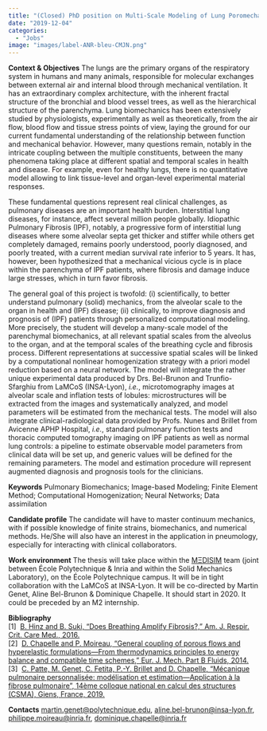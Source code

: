```yaml
---
title: "(Closed) PhD position on Multi-Scale Modeling of Lung Poromechanics"
date: "2019-12-04"
categories: 
  - "Jobs"
image: "images/label-ANR-bleu-CMJN.png"
---
```


**Context & Objectives** The lungs are the primary organs of the respiratory system in humans and many animals, responsible for molecular exchanges between external air and internal blood through mechanical ventilation. It has an extraordinary complex architecture, with the inherent fractal structure of the bronchial and blood vessel trees, as well as the hierarchical structure of the parenchyma. Lung biomechanics has been extensively studied by physiologists, experimentally as well as theoretically, from the air flow, blood flow and tissue stress points of view, laying the ground for our current fundamental understanding of the relationship between function and mechanical behavior. However, many questions remain, notably in the intricate coupling between the multiple constituents, between the many phenomena taking place at different spatial and temporal scales in health and disease. For example, even for healthy lungs, there is no quantitative model allowing to link tissue-level and organ-level experimental material responses.

These fundamental questions represent real clinical challenges, as pulmonary diseases are an important health burden. Interstitial lung diseases, for instance, affect several million people globally. Idiopathic Pulmonary Fibrosis (IPF), notably, a progressive form of interstitial lung diseases where some alveolar septa get thicker and stiffer while others get completely damaged, remains poorly understood, poorly diagnosed, and poorly treated, with a current median survival rate inferior to 5 years. It has, however, been hypothesized that a mechanical vicious cycle is in place within the parenchyma of IPF patients, where fibrosis and damage induce large stresses, which in turn favor fibrosis.

The general goal of this project is twofold: (i) scientifically, to better understand pulmonary (solid) mechanics, from the alveolar scale to the organ in health and (IPF) disease; (ii) clinically, to improve diagnosis and prognosis of (IPF) patients through personalized computational modeling. More precisely, the student will develop a many-scale model of the parenchymal biomechanics, at all relevant spatial scales from the alveolus to the organ, and at the temporal scales of the breathing cycle and fibrosis process. Different representations at successive spatial scales will be linked by a computational nonlinear homogenization strategy with a priori model reduction based on a neural network. The model will integrate the rather unique experimental data produced by Drs. Bel-Brunon and Trunfio-Sfarghiu from LaMCoS (INSA-Lyon), _i.e._, microtomography images at alveolar scale and inflation tests of lobules: microstructures will be extracted from the images and systematically analyzed, and model parameters will be estimated from the mechanical tests. The model will also integrate clinical-radiological data provided by Profs. Nunes and Brillet from Avicenne APHP Hospital, _i.e._, standard pulmonary function tests and thoracic computed tomography imaging on IPF patients as well as normal lung controls: a pipeline to estimate observable model parameters from clinical data will be set up, and generic values will be defined for the remaining parameters. The model and estimation procedure will represent augmented diagnosis and prognosis tools for the clinicians.

**Keywords** Pulmonary Biomechanics; Image-based Modeling; Finite Element Method; Computational Homogenization; Neural Networks; Data assimilation

**Candidate profile** The candidate will have to master continuum mechanics, with if possible knowledge of finite strains, biomechanics, and numerical methods. He/She will also have an interest in the application in pneumology, especially for interacting with clinical collaborators.

**Work environment** The thesis will take place within the [MΞDISIM](https://m3disim-lms.polytechnique.fr) team (joint between École Polytechnique & Inria and within the Solid Mechanics Laboratory), on the École Polytechnique campus.
It will be in tight collaboration with the LaMCoS at INSA-Lyon.
It will be co-directed by Martin Genet, Aline Bel-Brunon & Dominique Chapelle.
It should start in 2020.
It could be preceded by an M2 internship.

**Bibliography** \
\[1\]  [B. Hinz and B. Suki, “Does Breathing Amplify Fibrosis?,” Am. J. Respir. Crit. Care Med., 2016.](https://doi.org/10.1164/rccm.201601-0149ED)\
\[2\]  [D. Chapelle and P. Moireau, “General coupling of porous flows and hyperelastic formulations—From thermodynamics principles to energy balance and compatible time schemes,” Eur. J. Mech. Part B Fluids, 2014.](https://doi.org/10.1016/j.euromechflu.2014.02.009)\
\[3\]  [C. Patte, M. Genet, C. Fetita, P.-Y. Brillet and D. Chapelle, “Mécanique pulmonaire personnalisée: modélisation et estimation—Application à la fibrose pulmonaire”, 14ème colloque national en calcul des structures (CSMA), Giens, France, 2019.](https://hal.archives-ouvertes.fr/hal-02068920)

**Contacts** [martin.genet@polytechnique.edu](mailto:martin.genet@polytechnique.edu), [aline.bel-brunon@insa-lyon.fr](mailto:aline.bel-brunon@insa-lyon.fr), [philippe.moireau@inria.fr](mailto:philippe.moireau@inria.fr), [dominique.chapelle@inria.fr](mailto:dominique.chapelle@inria.fr)

